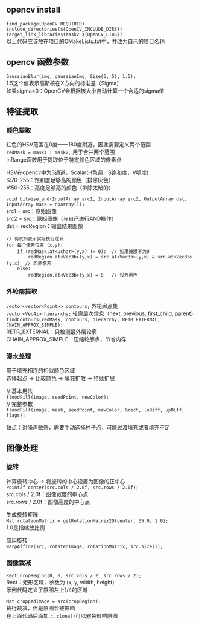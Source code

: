 ## opencv install
`find_package(OpenCV REQUIRED)`  
`include_directories(${OpenCV_INCLUDE_DIRS})`  
`target_link_libraries(task2 ${OpenCV_LIBS})`  
以上代码应该放在项目的CMakeLists.txt中，并改为自己的项目名称

## opencv 函数参数
`GaussianBlur(img, gaussianImg, Size(5, 5), 1.5);`  
1.5这个值表示高斯核在X方向的标准差（Sigma）  
如果sigma=0：OpenCV会根据核大小自动计算一个合适的sigma值

## 特征提取
### 颜色提取
红色的HSV范围在0度——180度附近，因此需要定义两个范围  
`redMask = mask1 | mask2;`  用于合并两个范围  
inRange函数用于提取位于特定颜色区域的像素点  

HSV在opencv中为3通道，Scalar(H色调，S饱和度，V明度)  
S:70-255：饱和度足够高的颜色（排除灰色）  
V:50-255：亮度足够亮的颜色（排除太暗的）

`void bitwise_and(InputArray src1, InputArray src2, OutputArray dst, InputArray mask = noArray());`  
src1 = src：原始图像  
src2 = src：原始图像（与自己进行AND操作）  
dst = redRegion：输出结果图像

```
// 伪代码表示实际执行逻辑  
for 每个像素位置 (x,y):  
    if (redMask.at<uchar>(y,x) != 0):  // 如果掩膜不为0  
        redRegion.at<Vec3b>(y,x) = src.at<Vec3b>(y,x) & src.at<Vec3b>(y,x)  // 即原像素  
    else:  
        redRegion.at<Vec3b>(y,x) = 0   // 设为黑色
```

### 外轮廓提取
`vector<vector<Point>> contours;`  外轮廓点集  
`vector<Vec4i> hierarchy;`  轮廓层次信息（next, previous, first_child, parent）  
`findContours(redMask, contours, hierarchy, RETR_EXTERNAL, CHAIN_APPROX_SIMPLE);`  
RETR_EXTERNAL：只检测最外层轮廓  
CHAIN_APPROX_SIMPLE：压缩轮廓点，节省内存

### 漫水处理
用于填充相连的相似颜色区域  
选择起点 -> 比较颜色 -> 填充扩散 -> 持续扩展

// 基本用法  
`floodFill(image, seedPoint, newColor);`  
// 完整参数  
`floodFill(image, mask, seedPoint, newColor, &rect, loDiff, upDiff, flags);`

缺点：对噪声敏感，需要手动选择种子点，可能过渡填充或者填充不足

## 图像处理
### 旋转
计算旋转中心 -> 将旋转的中心设置为图像的正中心  
`Point2f center(src.cols / 2.0f, src.rows / 2.0f);`  
src.cols / 2.0f：图像宽度的中心点  
src.rows / 2.0f：图像高度的中心点  

生成旋转矩阵  
`Mat rotationMatrix = getRotationMatrix2D(center, 35.0, 1.0);`  
1.0是指缩放比例

应用旋转  
`warpAffine(src, rotatedImage, rotationMatrix, src.size());`

### 图像裁减
`Rect cropRegion(0, 0, src.cols / 2, src.rows / 2);`  
Rect：矩形区域，参数为 (x, y, width, height)  
示例代码定义了原图左上1/4的区域

`Mat croppedImage = src(cropRegion);`  
执行裁减，但是原图会被影响  
在上面代码后面加上`.clone()`可以避免影响原图